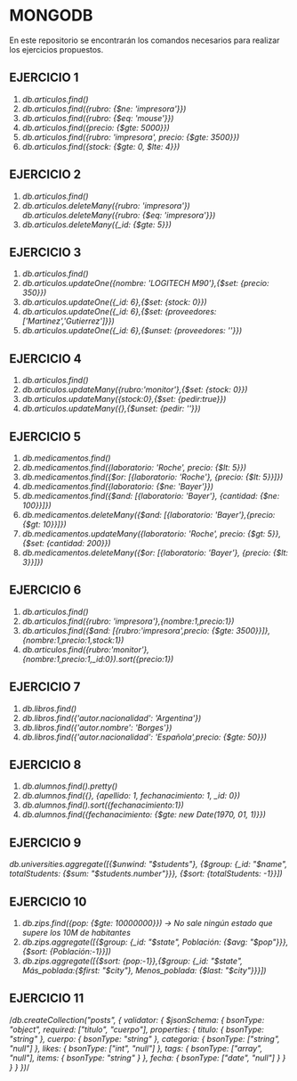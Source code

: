 # MONGODB

En este repositorio se encontrarán los comandos necesarios para realizar los ejercicios propuestos.

## EJERCICIO 1
1. *db.articulos.find()*
2. *db.articulos.find({rubro: {$ne: 'impresora'}})*
3. *db.articulos.find({rubro: {$eq: 'mouse'}})*
4. *db.articulos.find({precio: {$gte: 5000}})*
5. *db.articulos.find({rubro: 'impresora', precio: {$gte: 3500}})*
6. *db.articulos.find({stock: {$gte: 0, $lte: 4}})*

## EJERCICIO 2
1. *db.articulos.find()*
2. *db.articulos.deleteMany({rubro: 'impresora'})*
   *db.articulos.deleteMany({rubro: {$eq: 'impresora'}})*
3. *db.articulos.deleteMany({_id: {$gte: 5}})*

## EJERCICIO 3
1. *db.articulos.find()*
2. *db.articulos.updateOne({nombre: 'LOGITECH M90'},{$set: {precio: 350}})*
3. *db.articulos.updateOne({_id: 6},{$set: {stock: 0}})*
4. *db.articulos.updateOne({_id: 6},{$set: {proveedores: ['Martinez','Gutierrez']}})*
5. *db.articulos.updateOne({_id: 6},{$unset: {proveedores: ''}})*

## EJERCICIO 4
1. *db.articulos.find()*
2. *db.articulos.updateMany({rubro:'monitor'},{$set: {stock: 0}})*
3. *db.articulos.updateMany({stock:0},{$set: {pedir:true}})*
4. *db.articulos.updateMany({},{$unset: {pedir: ''}})*

## EJERCICIO 5
1. *db.medicamentos.find()*
2. *db.medicamentos.find({laboratorio: 'Roche', precio: {$lt: 5}})*
3. *db.medicamentos.find({$or: [{laboratorio: 'Roche'}, {precio: {$lt: 5}}]})*
4. *db.medicamentos.find({laboratorio: {$ne: 'Bayer'}})*
5. *db.medicamentos.find({$and: [{laboratorio: 'Bayer'}, {cantidad: {$ne: 100}}]})*
6. *db.medicamentos.deleteMany({$and: [{laboratorio: 'Bayer'},{precio: {$gt: 10}}]})*
7. *db.medicamentos.updateMany({laboratorio: 'Roche', precio: {$gt: 5}}, {$set: {cantidad: 200}})*
8. *db.medicamentos.deleteMany({$or: [{laboratorio: 'Bayer'}, {precio: {$lt: 3}}]})*

## EJERCICIO 6
1. *db.articulos.find()*
2. *db.articulos.find({rubro: 'impresora'},{nombre:1,precio:1})*
3. *db.articulos.find({$and: [{rubro:'impresora',precio: {$gte: 3500}}]},{nombre:1,precio:1,stock:1})*
4. *db.articulos.find({rubro:'monitor'},{nombre:1,precio:1,_id:0}).sort({precio:1})*

## EJERCICIO 7
1. *db.libros.find()*
2. *db.libros.find({'autor.nacionalidad': 'Argentina'})*
3. *db.libros.find({'autor.nombre': 'Borges'})*
4. *db.libros.find({'autor.nacionalidad': 'Española',precio: {$gte: 50}})*

## EJERCICIO 8
1. *db.alumnos.find().pretty()*
2. *db.alumnos.find({}, {apellido: 1, fechanacimiento: 1, _id: 0})*
3. *db.alumnos.find().sort({fechanacimiento:1})*
4. *db.alumnos.find({fechanacimiento: {$gte: new Date(1970, 01, 1)}})*

## EJERCICIO 9
*db.universities.aggregate([{$unwind: "$students"}, {$group: {_id: "$name", totalStudents: {$sum: "$students.number"}}}, {$sort: {totalStudents: -1}}])*

## EJERCICIO 10
1. *db.zips.find({pop: {$gte: 10000000}}) -> No sale ningún estado que supere los 10M de habitantes*
2. *db.zips.aggregate([{$group: {_id: "$state", Población: {$avg: "$pop"}}},{$sort: {Población:-1}}])*
3. *db.zips.aggregate([{$sort: {pop:-1}},{$group: {_id: "$state", Más_poblada:{$first: "$city"}, Menos_poblada: {$last: "$city"}}}])*

## EJERCICIO 11
/*db.createCollection("posts", {
  validator: {
    $jsonSchema: {
      bsonType: "object",
      required: ["titulo", "cuerpo"],
      properties: {
        titulo: {
          bsonType: "string"
        },
        cuerpo: {
          bsonType: "string"
        },
        categoria: {
          bsonType: ["string", "null"]
        },
        likes: {
          bsonType: ["int", "null"]
        },
        tags: {
          bsonType: ["array", "null"],
          items: {
            bsonType: "string"
          }
        },
        fecha: {
          bsonType: ["date", "null"]
        }
      }
    }
  }
})*/
